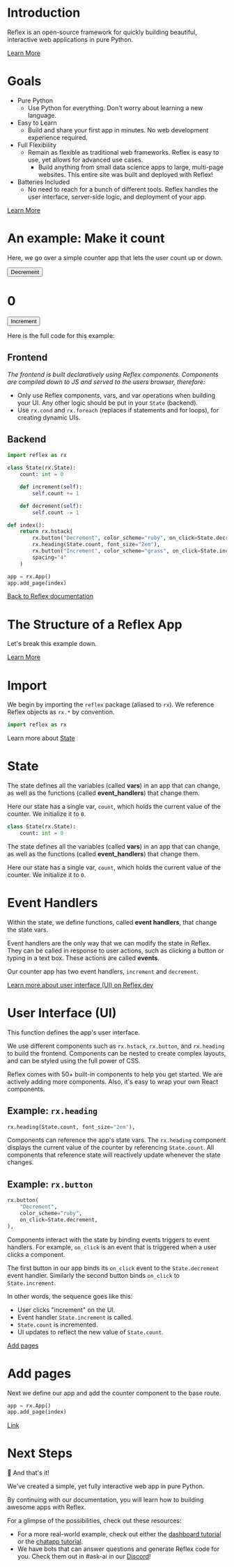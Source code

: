 # Introduction

Reflex is an open-source framework for quickly building beautiful, interactive web applications in pure Python.

[Learn More](https://reflex.dev/docs/getting-started/introduction/#goals)

# Goals

* Pure Python
    * Use Python for everything. Don't worry about learning a new language.
* Easy to Learn
    * Build and share your first app in minutes. No web development experience required.
* Full Flexibility
    * Remain as flexible as traditional web frameworks. Reflex is easy to use, yet allows for advanced use cases.
        * Build anything from small data science apps to large, multi-page websites. This entire site was built and deployed with Reflex!
* Batteries Included
    * No need to reach for a bunch of different tools. Reflex handles the user interface, server-side logic, and deployment of your app.

[Learn More](https://reflex.dev/docs/getting-started/introduction/#an-example:-make-it-count)

# An example: Make it count

Here, we go over a simple counter app that lets the user count up or down.

<div class="rt-Box flex flex-col p-6 rounded-xl overflow-x-auto border border-slate-4 bg-slate-2 items-center justify-center w-full">
  <div class="rt-Flex rt-r-fd-row rt-r-ai-start rt-r-gap-4 rx-Stack css-zcxndt">
    <button class="rt-reset rt-BaseButton rt-r-size-2 rt-variant-solid rt-Button" data-accent-color="ruby">Decrement</button>
  </div>
</div>

# 0

<button>Increment</button>

Here is the full code for this example:

## Frontend

*The frontend is built declaratively using Reflex components. Components are compiled down to JS and served to the users browser, therefore:*

- Only use Reflex components, vars, and var operations when building your UI. Any other logic should be put in your `State` (backend).
- Use `rx.cond` and `rx.foreach` (replaces if statements and for loops), for creating dynamic UIs.

## Backend

```python
import reflex as rx

class State(rx.State):
    count: int = 0

    def increment(self):
        self.count += 1

    def decrement(self):
        self.count -= 1

def index():
    return rx.hstack(
        rx.button("Decrement", color_scheme="ruby", on_click=State.decrement),
        rx.heading(State.count, font_size="2em"),
        rx.button("Increment", color_scheme="grass", on_click=State.increment),
        spacing="4"
    )

app = rx.App()
app.add_page(index)
```

[Back to Reflex documentation](https://reflex.dev/docs/getting-started/introduction/#the-structure-of-a-reflex-app)

# The Structure of a Reflex App

Let's break this example down.

[Learn More](https://reflex.dev/docs/getting-started/introduction/#import)

# Import

We begin by importing the `reflex` package (aliased to `rx`). We reference Reflex objects as `rx.*` by convention.

```python
import reflex as rx
```

Learn more about [State](https://reflex.dev/docs/getting-started/introduction/#state)

# State

The state defines all the variables (called **vars**) in an app that can change, as well as the functions (called **event_handlers**) that change them.

Here our state has a single var, `count`, which holds the current value of the counter. We initialize it to `0`.

```python
class State(rx.State):
    count: int = 0
```

The state defines all the variables (called **vars**) in an app that can change, as well as the functions (called **event_handlers**) that change them.

Here our state has a single var, `count`, which holds the current value of the counter. We initialize it to `0`.

# Event Handlers

Within the state, we define functions, called **event handlers**, that change the state vars.

Event handlers are the only way that we can modify the state in Reflex. They can be called in response to user actions, such as clicking a button or typing in a text box. These actions are called **events**.

Our counter app has two event handlers, `increment` and `decrement`.

[Learn more about user interface (UI) on Reflex.dev](https://reflex.dev/docs/getting-started/introduction/#user-interface-(ui))

# User Interface (UI)

This function defines the app's user interface.

We use different components such as `rx.hstack`, `rx.button`, and `rx.heading` to build the frontend. Components can be nested to create complex layouts, and can be styled using the full power of CSS.

Reflex comes with 50+ built-in components to help you get started. We are actively adding more components. Also, it's easy to wrap your own React components.

## Example: `rx.heading`

```python
rx.heading(State.count, font_size="2em"),
```
Components can reference the app's state vars. The `rx.heading` component displays the current value of the counter by referencing `State.count`. All components that reference state will reactively update whenever the state changes.

## Example: `rx.button`

```python
rx.button(
    "Decrement",
    color_scheme="ruby",
    on_click=State.decrement,
),
```
Components interact with the state by binding events triggers to event handlers. For example, `on_click` is an event that is triggered when a user clicks a component.

The first button in our app binds its `on_click` event to the `State.decrement` event handler. Similarly the second button binds `on_click` to `State.increment`.

In other words, the sequence goes like this:

- User clicks "increment" on the UI.
- Event handler `State.increment` is called.
- `State.count` is incremented.
- UI updates to reflect the new value of `State.count`.

[Add pages](https://reflex.dev/docs/getting-started/introduction/#add-pages)

# Add pages

Next we define our app and add the counter component to the base route.

```python
app = rx.App()
app.add_page(index)
```

[Link](https://reflex.dev/docs/getting-started/introduction/#next-steps)

# Next Steps

🎉 And that's it!

We've created a simple, yet fully interactive web app in pure Python.

By continuing with our documentation, you will learn how to building awesome apps with Reflex.

For a glimpse of the possibilities, check out these resources:

- For a more real-world example, check out either the [dashboard tutorial](/docs/getting-started/dashboard-tutorial/) or the [chatapp tutorial](/docs/getting-started/chatapp-tutorial/).
- We have bots that can answer questions and generate Reflex code for you. Check them out in #ask-ai in our [Discord](https://discord.gg/T5WSbC2YtQ)!
